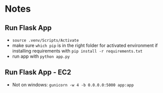# Notes

## Run Flask App
- `source .venv/Scripts/Activate`
- make sure `which pip` is in the right folder for activated environment if installing requirements with `pip install -r requirements.txt`
- run app with `python app.py`

## Run Flask App - EC2
- Not on windows: `gunicorn -w 4 -b 0.0.0.0:5000 app:app`


